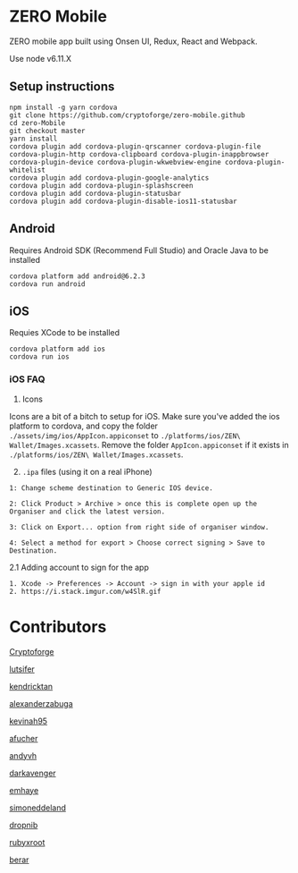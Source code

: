 # ZERO Mobile

ZERO mobile app built using Onsen UI, Redux, React and Webpack.


Use node v6.11.X

## Setup instructions

```
npm install -g yarn cordova
git clone https://github.com/cryptoforge/zero-mobile.github
cd zero-Mobile
git checkout master
yarn install
cordova plugin add cordova-plugin-qrscanner cordova-plugin-file cordova-plugin-http cordova-clipboard cordova-plugin-inappbrowser cordova-plugin-device cordova-plugin-wkwebview-engine cordova-plugin-whitelist
cordova plugin add cordova-plugin-google-analytics
cordova plugin add cordova-plugin-splashscreen
cordova plugin add cordova-plugin-statusbar
cordova plugin add cordova-plugin-disable-ios11-statusbar
```

## Android
Requires Android SDK (Recommend Full Studio) and Oracle Java to be installed
```
cordova platform add android@6.2.3
cordova run android
```

## iOS
Requies XCode to be installed
```
cordova platform add ios
cordova run ios
```
### iOS FAQ

1. Icons

Icons are a bit of a bitch to setup for iOS. Make sure you've added the ios platform to cordova, and copy the folder `./assets/img/ios/AppIcon.appiconset` to `./platforms/ios/ZEN\ Wallet/Images.xcassets`. Remove the folder `AppIcon.appiconset` if it exists in `./platforms/ios/ZEN\ Wallet/Images.xcassets`.

2. `.ipa` files (using it on a real iPhone)

```
1: Change scheme destination to Generic IOS device.

2: Click Product > Archive > once this is complete open up the Organiser and click the latest version.

3: Click on Export... option from right side of organiser window.

4: Select a method for export > Choose correct signing > Save to Destination.
```

2.1 Adding account to sign for the app

```
1. Xcode -> Preferences -> Account -> sign in with your apple id
2. https://i.stack.imgur.com/w4SlR.gif
```

# Contributors
[Cryptoforge](http://github.com/Cryptoforge/)

[lutsifer](http://github.com/lutsifer/)

[kendricktan](http://github.com/kendricktan/)

[alexanderzabuga](https://github.com/alexanderzabuga)

[kevinah95](https://github.com/kevinah95)

[afucher](https://github.com/afucher)

[andyvh](https://github.com/andyvh)

[darkavenger](https://github.com/darkavenger)

[emhaye](https://github.com/emhaye)

[simoneddeland](https://github.com/simoneddeland)

[dropnib](https://github.com/dropnib)

[rubyxroot](https://github.com/rubyxroot)

[berar](https://github.com/berar)
